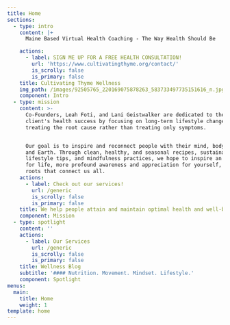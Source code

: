 ```yaml
---
title: Home
sections:
  - type: intro
    content: |+
      Maine Based Virtual Health Coaching - The Way Health Should Be

    actions:
      - label: SIGN ME UP FOR A FREE HEALTH CONSULTATION!
        url: 'https://www.cultivatingthyme.org/contact/'
        is_scrolly: false
        is_primary: false
    title: Cultivating Thyme Wellness
    img_path: /images/92505765_220169075878263_583733497735151616_n.jpg
    component: Intro
  - type: mission
    content: >-
      Co-Founders, Leah Foti, and Lani Geistwalker are dedicated to their
      client's health success by focusing on long-term lifestyle changes and
      treating the root cause rather than treating only symptoms.


      Our goal is to inspire and reconnect people with their mind, body, food,
      and Earth. Through clean, healthy, and seasonal recipes, sustainable
      lifestyle tips, and mindfulness practices, we hope to inspire an appetite
      for life, more profound awareness and appreciation for yourself, and the
      roots that connect us all.
    actions:
      - label: Check out our services!
        url: /generic
        is_scrolly: false
        is_primary: false
    title: We help people attain and maintain optimal health and well-being.
    component: Mission
  - type: spotlight
    content: ''
    actions:
      - label: Our Services
        url: /generic
        is_scrolly: false
        is_primary: false
    title: Wellness Blog
    subtitle: '#### Nutrition. Movement. Mindset. Lifestyle.'
    component: Spotlight
menus:
  main:
    title: Home
    weight: 1
template: home
---
```

